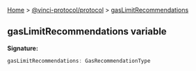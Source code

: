 [Home](./index.md) &gt; [@vinci-protocol/protocol](./protocol.md) &gt; [gasLimitRecommendations](./protocol.gaslimitrecommendations.md)

## gasLimitRecommendations variable

<b>Signature:</b>

```typescript
gasLimitRecommendations: GasRecommendationType
```
